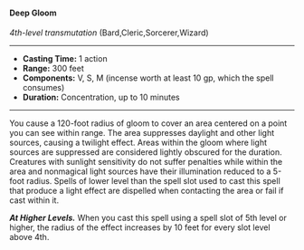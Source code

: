 #### Deep Gloom
*4th-level transmutation* (Bard,Cleric,Sorcerer,Wizard)
___
- **Casting Time:** 1 action
- **Range:** 300 feet
- **Components:** V, S, M (incense worth at least 10 gp, which the spell consumes)
- **Duration:** Concentration, up to 10 minutes
---
You cause a 120-foot radius of gloom to cover an area centered on a point you can see within range. The area suppresses daylight and other light sources, causing a twilight effect. Areas within the gloom where light sources are suppressed are considered lightly obscured for the duration. Creatures with sunlight sensitivity do not suffer penalties while within the area and nonmagical light sources have their illumination reduced to a 5-foot radius. Spells of lower level than the spell slot used to cast this spell that produce a light effect are dispelled when contacting the area or fail if cast within it.

***At Higher Levels.***  When you cast this spell using a spell slot of 5th level or higher, the radius of the effect increases by 10 feet for every slot level above 4th.
